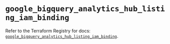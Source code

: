 # `google_bigquery_analytics_hub_listing_iam_binding`

Refer to the Terraform Registry for docs: [`google_bigquery_analytics_hub_listing_iam_binding`](https://registry.terraform.io/providers/hashicorp/google/5.25.0/docs/resources/bigquery_analytics_hub_listing_iam_binding).
